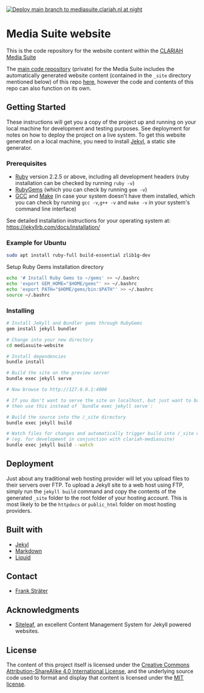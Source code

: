 [![Deploy main branch to mediasuite.clariah.nl at night](https://github.com/beeldengeluid/mediasuite-website/actions/workflows/nightly-production-deploy.yml/badge.svg)](https://github.com/beeldengeluid/mediasuite-website/actions/workflows/nightly-production-deploy.yml)
# Media Suite website

This is the code repository for the website content within the [CLARIAH Media Suite](https://mediasuite.clariah.nl)

The [main code repository](https://github.com/beeldengeluid/clariah-mediasuite) (private) for the Media Suite includes the automatically generated website content (contained in the `_site` directory mentioned below) of this repo [here](https://github.com/beeldengeluid/clariah-mediasuite/tree/master/src/website), however the code and contents of this repo can also function on its own. 

## Getting Started

These instructions will get you a copy of the project up and running on your local machine for development and testing purposes. See deployment for notes on how to deploy the project on a live system. To get this website generated on a local machine, you need to install [Jekyl](https://jekyllrb.com/), a static site generator.

### Prerequisites

- [Ruby](https://www.ruby-lang.org/en/downloads/) version 2.2.5 or above, including all development headers (ruby installation can be checked by running `ruby -v`)
- [RubyGems](https://rubygems.org/pages/download) (which you can check by running `gem -v`)
- [GCC](https://gcc.gnu.org/install/) and [Make](https://www.gnu.org/software/make/) (in case your system doesn't have them installed, which you can check by running `gcc -v`,`g++ -v`  and `make -v` in your system's command line interface)

See detailed installation instructions for your operating system at: https://jekyllrb.com/docs/installation/ 

### Example for Ubuntu

```sh
sudo apt install ruby-full build-essential zlib1g-dev
```

Setup Ruby Gems installation directory

```sh
echo '# Install Ruby Gems to ~/gems' >> ~/.bashrc
echo 'export GEM_HOME="$HOME/gems"' >> ~/.bashrc
echo 'export PATH="$HOME/gems/bin:$PATH"' >> ~/.bashrc
source ~/.bashrc
```

### Installing

```sh
# Install Jekyll and Bundler gems through RubyGems
gem install jekyll bundler

# Change into your new directory
cd mediasuite-website

# Install dependencies
bundle install

# Build the site on the preview server
bundle exec jekyll serve

# Now browse to http://127.0.0.1:4000

# If you don't want to serve the site on localhost, but just want to build the site and watch for changes, 
# then use this instead of `bundle exec jekyll serve`:

# Build the source into the /_site directory 
bundle exec jekyll build

# Watch files for changes and automatically trigger build into /_site directory 
# (eg. for development in conjunction with clariah-mediasuite)
bundle exec jekyll build --watch
``` 

## Deployment

Just about any traditional web hosting provider will let you upload files to their servers over FTP. To upload a Jekyll site to a web host using FTP, simply run the `jekyll build` command and copy the contents of the generated `_site` folder to the root folder of your hosting account. This is most likely to be the `httpdocs` or `public_html` folder on most hosting providers.

## Built with

* [Jekyl](https://jekyllrb.com/)
* [Markdown](https://daringfireball.net/projects/markdown/)
* [Liquid](https://shopify.github.io/liquid/)

## Contact

* [Frank Sträter](https://github.com/frankstrater)

## Acknowledgments

* [Siteleaf](https://www.siteleaf.com/?via=frank), an excellent Content Management System for Jekyll powered websites.

## License

The content of this project itself is licensed under the [Creative Commons Attribution-ShareAlike 4.0 International License](http://creativecommons.org/licenses/by-sa/4.0/), and the underlying source code used to format and display that content is licensed under the [MIT license](LICENSE.md).

